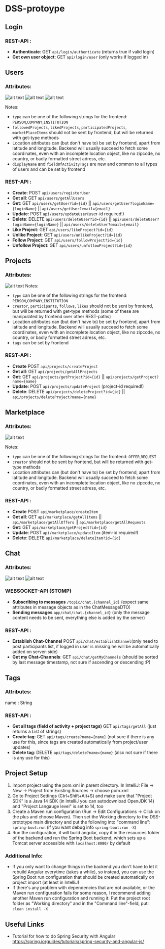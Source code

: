 # DSS-protoype

## Login
### REST-API :
- **Authenticate**:             GET `api/login/authenticate` (returns true if valid login)
- **Get own user object**:      GET `api/login/user` (only works if logged in)
## Users
### Attributes:
![alt text](documentation/UserDTO.png "UserDTO")
![alt text](documentation/RegistrationDTO.png "RegistrationDTO")
![alt text](documentation/LocationDTO.png "RegistrationDTO")

Notes: 
- `type` can be one of the following strings for the frontend: `PERSON`,`COMPANY`,`INSTITUTION` 
- `followedProjects`, `likedProjects`, `participatedProjects`, `marketPlaceItems` should not be sent by frontend, but will be returned with get-type methods
- Location attributes can (but don't have to) be set by frontend, apart from latitude and longitude. Backend will usually succeed to fetch some coordinates, even with an incomplete location object, like no zipcode, no country, or badly formatted street adress, etc.
- `displayName` and `fieldOfActivityTags` are new and common to all types of users and can be set by frontend

### REST-API :

- **Create**:                   POST `api/users/registerUser`
- **Get all**:                  GET `api/users/getAllUsers`
- **Get**:                      GET `api/users/getUser?id={id}` || `api/users/getUser?loginName={loginName}` || `api/users/getUser?email={email}`
- **Update**:                   POST `api/users/updateUser`(user-id required!)
- **Delete**:                   DELETE `api/users/deleteUser?id={id}` || `api/users/deleteUser?loginName={loginName}` || `api/users/deleteUser?email={email}`
- **Like Project**:             GET `api/users/likeProject?id={id}`
- **Unlike Project**:           GET `api/users/unlikeProject?id={id}`
- **Follow Project**:           GET `api/users/followProject?id={id}`
- **Unfollow Project**:         GET `api/users/unfollowProject?id={id}`
## Projects
### Attributes:
![alt text](documentation/ProjectDTO.png "ProjectDTO")
Notes: 
- `type` can be one of the following strings for the frontend: `PERSON`,`COMPANY`,`INSTITUTION` 
- `creator`, `participants`, `follows`, `likes` should not be sent by frontend, but will be returned with get-type methods (some of these are manipulated by frontend over other REST-paths)
- Location attributes can (but don't have to) be set by frontend, apart from latitude and longitude. Backend will usually succeed to fetch some coordinates, even with an incomplete location object, like no zipcode, no country, or badly formatted street adress, etc.
- `tags` can be set by frontend

### REST-API :
- **Create**                    POST `api/projects/createProject`
- **Get all**:                  GET `api/projects/getAllProjects`
- **Get**:                      GET `api/projects/getProject?id={id}` || `api/projects/getProject?name={name}`
- **Update**:                   POST `api/projects/updateProject` (project-id required!)
- **Delete**:                   DELETE `api/projects/deleteProject?id={id}` || `api/projects/deleteProject?name={name}`

## Marketplace
### Attributes:
![alt text](documentation/MarketplaceItemDTO.png "MarketplaceItemDTO")

Notes: 
- `type` can be one of the following strings for the frontend: `OFFER`,`REQUEST`
- `creator` should not be sent by frontend, but will be returned with get-type methods
- Location attributes can (but don't have to) be set by frontend, apart from latitude and longitude. Backend will usually succeed to fetch some coordinates, even with an incomplete location object, like no zipcode, no country, or badly formatted street adress, etc.

### REST-API :
- **Create**                   POST `api/marketplace/createItem`
- **Get all**:                  GET `api/marketplace/getAllItems` || `api/marketplace/getAllOffers` || `api/marketplace/getAllRequests`
- **Get**:                      GET `api/marketplace/getProject?id={id}`
- **Update**:                   POST `api/marketplace/updateItem` (item-id required!)
- **Delete**:                   DELETE `api/marketplace/deleteItem?id={id}`

## Chat

### Attributes:
![alt text](documentation/ChatMessageDTO.png "ChatMessageDTO")
![alt text](documentation/ChatChannelDTO.png "ChatChannelDTO")

### WEBSOCKET-API (STOMP)
- **Subscribing to messages**      `/topic/chat.{channel_id}` (expect same attributes in message objects as in the ChatMessageDTO)
- **Sending messages**              `app/chat/chat.{channel_id}` (only the message content needs to be sent, everything else is added by the server)

### REST-API :
- **Establish Chat-Channel**    POST `api/chat/establishChannel`(only need to post participants list, if logged in user is missing he will be automatically added on server-side)
- **Get my Chat-Channels**:     GET `api/chat/getMyChannels` (should be sorted by last message timestamp, not sure if ascending or descending :P)

## Tags
### Attributes:
name : String

### REST-API :
- **Get all tags (field of activity + project tags)**    GET `api/tags/getAll` (just returns a List of strings)
- **Create tag**:     GET `api/tags/create?name={name}` (not sure if there is any use for this, since tags are created automatically from project/user updates)
- **Delete tag**:     DELETE `api/tags/delete?name={name}` (also not sure if there is any use for this)


## Project Setup
1. Import project using the pom.xml in parent directory. In IntelliJ: File -> New -> Project from Existing Sources -> choose pom.xml
2. Go to Project Settings (Ctrl+Shift+Alt+S) and make sure that "Project SDK" is a Java 14 SDK (in IntelliJ you can autodownload OpenJDK 14) and "Project Langauge level" is set to 14, too
3. Create a Maven run configuration (Run -> Edit Configurations -> Click on the plus and choose Maven). Then set the Working directory to the DSS-prototype main directory and put the following into "command line": <code>spring-boot:run</code> (if you want debug info <code>spring-boot:run -X</code>)
4. Run the configuration, it will build angular, copy it in the resources folder of the backend and run the Spring Boot backend, which sets up a Tomcat server accessible with <code>localhost:8080/</code> by default
### Additional Info:
- If you only want to change things in the backend you don't have to let it rebuild Angular everytime (takes a while), so instead, you can use the Spring Boot run configuration that should be created automatically on project import (at least in IntelliJ)
- If there's any problem with dependencies that are not available, or the Maven run configuration fails for some reason, I recommend adding another Maven run configuration and running it: Put the project root folder as "Working directory" and in the "Command line"-field, put: <code>clean install -X</code>

## Useful Links
- Tutorial for how to do Spring Security with Angular https://spring.io/guides/tutorials/spring-security-and-angular-js/
